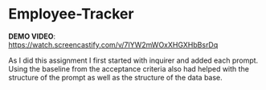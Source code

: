 # Employee-Tracker
<strong>DEMO VIDEO</strong>: https://watch.screencastify.com/v/7IYW2mWOxXHGXHbBsrDq <p>
As I did this assignment I first started with inquirer and added each prompt. Using the baseline from the acceptance criteria also had helped with the structure of the prompt as well as the structure of the data base.
